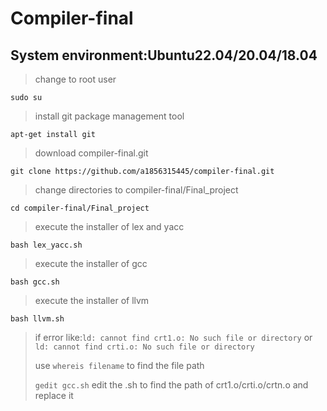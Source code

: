 # Compiler-final
## System environment:Ubuntu22.04/20.04/18.04

>change to root user

```sudo su```

>install git package management tool

```apt-get install git```

>download compiler-final.git

```git clone https://github.com/a1856315445/compiler-final.git```

>change directories to compiler-final/Final_project

```cd compiler-final/Final_project```

>execute the installer of lex and yacc

```bash lex_yacc.sh```

>execute the installer of gcc

```bash gcc.sh```

>execute the installer of llvm

```bash llvm.sh```

>if error like:```ld: cannot find crt1.o: No such file or directory``` or ```ld: cannot find crti.o: No such file or directory```
>
>use ```whereis filename``` to find the file path
>
>```gedit gcc.sh``` edit the .sh to find the path of crt1.o/crti.o/crtn.o and replace it
